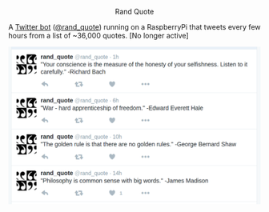 <center> <p id="title">Rand Quote</p> </center>

<i className="fa fa-twitter fa-lg"></i>

A [Twitter bot](https://github.com/jordanmckinney/twitter_bot) ([@rand_quote](https://twitter.com/rand_quote)) running on a RaspberryPi that tweets every few hours from a list of ~36,000 quotes. [No longer active]

<img src="/public/images/tweets.png" alt="twitter"/>
